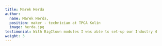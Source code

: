 ```yaml
---
title: Marek Herda
author:
  name: Marek Herda,
  position: maker - technician at TPCA Kolin
  image: herda.jpg
testimonial: With BigClown modules I was able to set-up our Industry 4.0 pilots in just few days. It saved us time and money.
weight: 3
---
```

